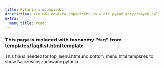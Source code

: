 ```yaml
---
title: Pytania i odpowiedzi
description: Ten FAQ zawiera odpowiedzi na wiele pytań dotyczących aplikacji Organic Maps, naszych współpracowników i naszego projektu
extra:
  menu_title: Pomoc
---
```


### This page is replaced with taxonomy "faq" from templates/faq/list.html template

This file is needed for top_menu.html and bottom_menu.html templates to show Najczęściej zadawane pytania
